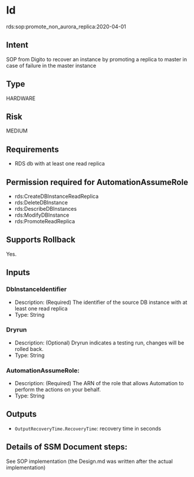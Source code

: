 # Id
rds:sop:promote_non_aurora_replica:2020-04-01

## Intent
SOP from Digito to recover an instance by promoting a replica to master in case of failure in the master instance

## Type
HARDWARE

## Risk
MEDIUM

## Requirements
* RDS db with at least one read replica

## Permission required for AutomationAssumeRole
* rds:CreateDBInstanceReadReplica
* rds:DeleteDBInstance
* rds:DescribeDBInstances
* rds:ModifyDBInstance
* rds:PromoteReadReplica

## Supports Rollback
Yes.

## Inputs


### DbInstanceIdentifier
  * Description: (Required) The identifier of the source DB instance with at least one read replica
  * Type: String
### Dryrun
  * Description: (Optional) Dryrun indicates a testing run, changes will be rolled back.
  * Type: String
### AutomationAssumeRole:
  * Description: (Required) The ARN of the role that allows Automation to perform the actions on your behalf.
  * Type: String
  
## Outputs
  * `OutputRecoveryTime.RecoveryTime`: recovery time in seconds

## Details of SSM Document steps:
See SOP implementation (the Design.md was written after the actual implementation)